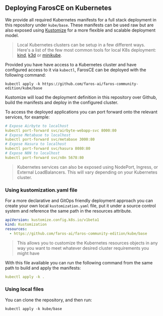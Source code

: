## Deploying FarosCE on Kubernetes

We provide all required Kubernetes manifests for a full stack deployment in this repository under `kube/base`. These manifests can be used raw but are also exposed using [Kustomize](https://kustomize.io/) for a more flexible and scalable deployment model.

> Local Kubernetes clusters can be setup in a few different ways. Here's a list of the few most common tools for local K8s deployment: [kind](https://kind.sigs.k8s.io/), [k3d](https://k3d.io/v5.4.3/) or [minikube](https://minikube.sigs.k8s.io/docs/start/).

Provided you have have access to a Kubernetes cluster and have configured access to it via `kubectl`, FarosCE can be deployed with the following command:

```base
kubectl apply -k https://github.com/faros-ai/faros-community-edition/kube/base
```

Kustomize will load the deployment definition in this repository over Github, build the manifests and deploy in the configured cluster.

To access the deployed applications you can port forward onto the relevant services, for example:

```yaml
# Expose Airbyte to localhost
kubectl port-forward svc/airbyte-webapp-svc 8000:80
# Expose Metabase to localhost
kubectl port-forward svc/metabase 3000:80
# Expose Hasura to localhost
kubectl port-forward svc/hasura 8080:80
# Expose N8N to localhost
kubectl port-forward svc/n8n 5678:80
```

> Kubernetes services can also be exposed using NodePort, Ingress, or External LoadBalancers. This will vary depending on your Kubernetes cluster.

### Using kustomization.yaml file

For a more declarative and GitOps friendly deployment approach you can create your own local `kustomization.yaml` file, put it under a source control system and reference the same path in the resources attribute.

```yaml
apiVersion: kustomize.config.k8s.io/v1beta1
kind: Kustomization
resources:
  - https://github.com/faros-ai/faros-community-edition/kube/base
```

> This allows you to customize the Kubernetes resources objects in any way you want to meet whatever desired cluster requirements you might have

With this file available you can run the following command from the same path to build and apply the manifests:

```yaml
kubectl apply -k .
```

### Using local files

You can clone the repository, and then run:

```base
kubectl apply -k kube/base
```